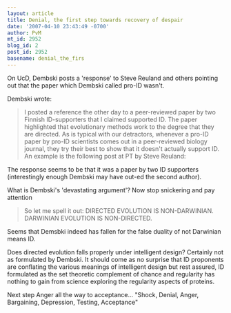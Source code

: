 ```yaml
---
layout: article
title: Denial, the first step towards recovery of despair
date: '2007-04-10 23:43:49 -0700'
author: PvM
mt_id: 2952
blog_id: 2
post_id: 2952
basename: denial_the_firs
---
```

On UcD, Dembski posts a 'response' to Steve Reuland and others pointing out that the paper which Dembski called pro-ID wasn't.

Dembski wrote:

> I posted a reference the other day to a peer-reviewed paper by two Finnish ID-supporters that I claimed supported ID. The paper highlighted that evolutionary methods work to the degree that they are directed. As is typical with our detractors, whenever a pro-ID paper by pro-ID scientists comes out in a peer-reviewed biology journal, they try their best to show that it doesn't actually support ID. An example is the following post at PT by Steve Reuland:

The response seems to be that it was a paper by two ID supporters (interestingly enough Dembski may have out-ed the second author). 

What is Dembski's 'devastating argument'? Now stop snickering and pay attention

> So let me spell it out: DIRECTED EVOLUTION IS NON-DARWINIAN. DARWINIAN EVOLUTION IS NON-DIRECTED.

Seems that Demsbki indeed has fallen for the false duality of not Darwinian means ID.

Does directed evolution falls properly under intelligent design? Certainly not as formulated by Dembski. It should come as no surprise that ID proponents are conflating the various meanings of intelligent design but rest assured, ID formulated as the set theoretic complement of chance and regularity has nothing to gain from science exploring the regularity aspects of proteins.

Next step Anger all the way to acceptance... "Shock, Denial, Anger, Bargaining, Depression, Testing, Acceptance"
